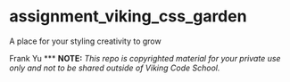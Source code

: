 assignment_viking_css_garden
============================

A place for your styling creativity to grow


Frank Yu ***
**NOTE:** *This repo is copyrighted material for your private use only and not to be shared outside of Viking Code School.*

